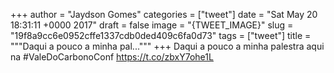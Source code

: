 
+++
author = "Jaydson Gomes"
categories = ["tweet"]
date = "Sat May 20 18:31:11 +0000 2017"
draft = false
image = "{TWEET_IMAGE}"
slug = "19f8a9cc6e0952cffe1337cdb0ded409c6fa0d73"
tags = ["tweet"]
title = """Daqui a pouco a minha pal..."""
+++
Daqui a pouco a minha palestra aqui na #ValeDoCarbonoConf https://t.co/zbxY7ohe1L
